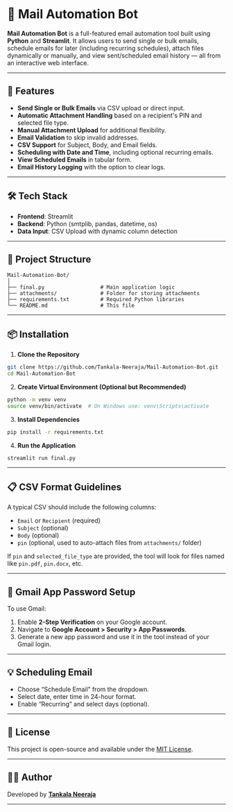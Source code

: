 
# 📧 Mail Automation Bot

**Mail Automation Bot** is a full-featured email automation tool built using **Python** and **Streamlit**.
It allows users to send single or bulk emails, schedule emails for later (including recurring schedules), 
attach files dynamically or manually, and view sent/scheduled email history — all from an interactive web interface.

---

## 🚀 Features

- **Send Single or Bulk Emails** via CSV upload or direct input.
- **Automatic Attachment Handling** based on a recipient's PIN and selected file type.
- **Manual Attachment Upload** for additional flexibility.
- **Email Validation** to skip invalid addresses.
- **CSV Support** for Subject, Body, and Email fields.
- **Scheduling with Date and Time**, including optional recurring emails.
- **View Scheduled Emails** in tabular form.
- **Email History Logging** with the option to clear logs.

---

## 🛠️ Tech Stack

- **Frontend**: Streamlit
- **Backend**: Python (smtplib, pandas, datetime, os)
- **Data Input**: CSV Upload with dynamic column detection

---

## 📂 Project Structure

```
Mail-Automation-Bot/
│
├── final.py                  # Main application logic
├── attachments/              # Folder for storing attachments
├── requirements.txt          # Required Python libraries
└── README.md                 # This file
```

---

## 📦 Installation

1. **Clone the Repository**

```bash
git clone https://github.com/Tankala-Neeraja/Mail-Automation-Bot.git
cd Mail-Automation-Bot
```

2. **Create Virtual Environment (Optional but Recommended)**

```bash
python -m venv venv
source venv/bin/activate  # On Windows use: venv\Scripts\activate
```

3. **Install Dependencies**

```bash
pip install -r requirements.txt
```

4. **Run the Application**

```bash
streamlit run final.py
```

---

## 📋 CSV Format Guidelines

A typical CSV should include the following columns:

- `Email` or `Recipient` (required)
- `Subject` (optional)
- `Body` (optional)
- `pin` (optional, used to auto-attach files from `attachments/` folder)

If `pin` and `selected_file_type` are provided, the tool will look for files named like `pin.pdf`, `pin.docx`, etc.

---

## 🔐 Gmail App Password Setup

To use Gmail:
1. Enable **2-Step Verification** on your Google account.
2. Navigate to **Google Account > Security > App Passwords**.
3. Generate a new app password and use it in the tool instead of your Gmail login.

---

## 💡 Scheduling Email

- Choose “Schedule Email” from the dropdown.
- Select date, enter time in 24-hour format.
- Enable “Recurring” and select days (optional).

---

## 📜 License

This project is open-source and available under the [MIT License](LICENSE).

---

## 🙋‍♀️ Author

Developed by **[Tankala Neeraja](https://github.com/Tankala-Neeraja)**

---
